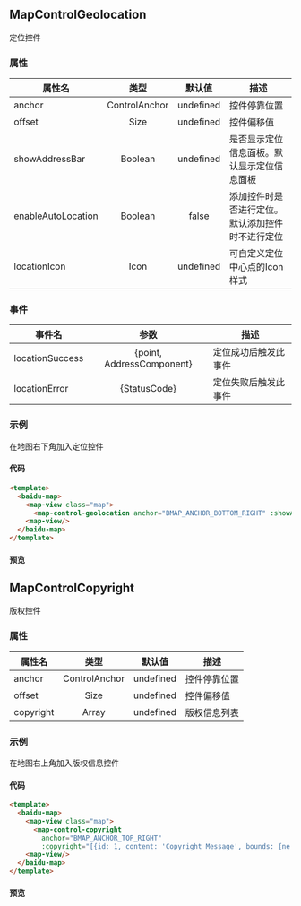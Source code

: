 <template lang="markdown">

# 控件组件

控件组件是属于 MapView 组件的子组件，通过声明这些在 MapView 上增加地图的控件。

## MapControlScale

比例尺控件

### 属性

|属性名|类型|默认值|描述|
|------|:---:|:---:|----|
|anchor|ControlAnchor|undefined|控件停靠位置|
|offset|Size|undefined|控件偏移值|

### 示例

在右上角加入比例尺控件

#### 代码

```html
<template>
  <baidu-map>
    <map-view class="map">
      <map-control-scale anchor="BMAP_ANCHOR_TOP_RIGHT"/>
    <map-view/>
  </baidu-map>
</template>
```

#### 预览
<baidu-map>
  <map-view class="map">
    <map-control-scale anchor="BMAP_ANCHOR_TOP_RIGHT"/>
  <map-view/>
</baidu-map>

## MapControlNavigation

缩放控件

### 属性

|属性名|类型|默认值|描述|
|------|:---:|:---:|----|
|anchor|ControlAnchor|undefined|控件停靠位置|
|offset|Size|undefined|控件偏移值|
|type|NavigationControlType|undefined|平移缩放控件的类型|
|showZoomInfo|Boolean|undefined|是否显示级别提示信息|
|enableGeolocation|Boolean|false|控件是否集成定位功能|

### 示例

在右上角加入缩放控件

#### 代码

```html
<template>
  <baidu-map>
    <map-view class="map">
      <map-control-navigation anchor="BMAP_ANCHOR_TOP_RIGHT"/>
    <map-view/>
  </baidu-map>
</template>
```

#### 预览
<baidu-map>
  <map-view class="map">
    <map-control-navigation anchor="BMAP_ANCHOR_TOP_RIGHT"/>
  <map-view/>
</baidu-map>

## MapControlMapType

地图类型控件

### 属性

|属性名|类型|默认值|描述|
|------|:---:|:---:|----|
|anchor|ControlAnchor|undefined|控件停靠位置|
|offset|Size|undefined|控件偏移值|
|type|MapTypeControlType|undefined|控件样式|
|mapTypes|Array|undefined|控件展示的地图类型，默认为普通图、卫星图、卫星加路网混合图和三维图。通过此属性可配置控件展示的地图类型|

### 示例

在地图左上角加入地图类型控件

#### 代码

```html
<template>
  <baidu-map>
    <map-view class="map">
      <map-control-map-type :map-types="['BMAP_NORMAL_MAP', 'BMAP_HYBRID_MAP']" anchor="BMAP_ANCHOR_TOP_LEFT"/>
    <map-view/>
  </baidu-map>
</template>
```

#### 预览
<baidu-map>
  <map-view class="map">
    <map-control-map-type :map-types="['BMAP_NORMAL_MAP', 'BMAP_HYBRID_MAP']" anchor="BMAP_ANCHOR_TOP_LEFT"/>
  <map-view/>
</baidu-map>

## MapControlOverviewMap

缩略图控件

### 属性

|属性名|类型|默认值|描述|
|------|:---:|:---:|----|
|anchor|ControlAnchor|undefined|控件停靠位置|
|offset|Size|undefined|控件偏移值|
|size|Size|undefined|缩略地图控件的大小|
|isOpen|Boolean|false|缩略地图添加到地图后的开合状态|

### 事件
|事件名|参数|描述|
|------|:---:|----|
|viewchanged|event{type, target, isOpen}|缩略地图开合状态发生变化后触发此事件|
|viewchanging|event{type, target}|缩略地图开合状态发生变化过程中触发此事件|

### 示例

在地图右下角加入缩略图控件

#### 代码

```html
<template>
  <baidu-map>
    <map-view class="map">
      <map-control-overview-map anchor="BMAP_ANCHOR_BOTTOM_RIGHT"/>
    <map-view/>
  </baidu-map>
</template>
```

#### 预览
<baidu-map>
  <map-view class="map">
    <map-control-overview-map anchor="BMAP_ANCHOR_BOTTOM_RIGHT"/>
  <map-view/>
</baidu-map>
</template>

## MapControlGeolocation

定位控件

### 属性

|属性名|类型|默认值|描述|
|------|:---:|:---:|----|
|anchor|ControlAnchor|undefined|控件停靠位置|
|offset|Size|undefined|控件偏移值|
|showAddressBar|Boolean|undefined|是否显示定位信息面板。默认显示定位信息面板|
|enableAutoLocation|Boolean|false|添加控件时是否进行定位。默认添加控件时不进行定位|
|locationIcon|Icon|undefined|可自定义定位中心点的Icon样式|

### 事件
|事件名|参数|描述|
|------|:---:|----|
|locationSuccess|{point, AddressComponent}|定位成功后触发此事件|
|locationError|{StatusCode}|定位失败后触发此事件|

### 示例

在地图右下角加入定位控件

#### 代码

```html
<template>
  <baidu-map>
    <map-view class="map">
      <map-control-geolocation anchor="BMAP_ANCHOR_BOTTOM_RIGHT" :showAddressBar="true"/>
    <map-view/>
  </baidu-map>
</template>
```

#### 预览
<baidu-map>
  <map-view class="map">
    <map-control-geolocation anchor="BMAP_ANCHOR_BOTTOM_RIGHT" :showAddressBar="true"/>
  <map-view/>
</baidu-map>
</template>

## MapControlCopyright

版权控件

### 属性

|属性名|类型|默认值|描述|
|------|:---:|:---:|----|
|anchor|ControlAnchor|undefined|控件停靠位置|
|offset|Size|undefined|控件偏移值|
|copyright|Array|undefined|版权信息列表|

### 示例

在地图右上角加入版权信息控件

#### 代码

```html
<template>
  <baidu-map>
    <map-view class="map">
      <map-control-copyright
        anchor="BMAP_ANCHOR_TOP_RIGHT"
        :copyright="[{id: 1, content: 'Copyright Message', bounds: {ne: {longitude: 110, latitude: 40}, sw:{longitude: 0, latitude: 0}}}]"/>
    <map-view/>
  </baidu-map>
</template>
```

#### 预览
<baidu-map>
  <map-view class="map">
    <map-control-copyright
      anchor="BMAP_ANCHOR_TOP_RIGHT"
      :copyright="[{id: 1, content: 'Copyright Message', bounds: {ne: {longitude: 110, latitude: 40}, sw:{longitude: 0, latitude: 0}}}, {id: 2, content: '<a>我是版权信息</a>'}]"/>
  <map-view/>
</baidu-map>
</template>

